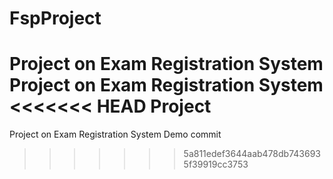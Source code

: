 # FspProject

Project on Exam Registration System 
Project on Exam Registration System 
<<<<<<< HEAD
Project
=======
Project on Exam Registration System 
Demo commit
>>>>>>> 5a811edef3644aab478db7436935f39919cc3753
